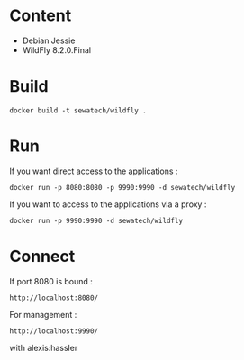 # Content

* Debian Jessie
* WildFly 8.2.0.Final

# Build

	docker build -t sewatech/wildfly .

# Run

If you want direct access to the applications :

	docker run -p 8080:8080 -p 9990:9990 -d sewatech/wildfly

If you want to access to the applications via a proxy :

	docker run -p 9990:9990 -d sewatech/wildfly

# Connect

If port 8080 is bound :

	http://localhost:8080/

For management :

	http://localhost:9990/

with alexis:hassler
